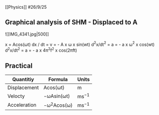 [[Physics]]
#26/9/25
## Graphical analysis of SHM - Displaced to A
![[IMG_4341.jpg|500]]

x = Acos(ωt)
dx / dt = v = - A x ω x sin(wt)
d$^2$x/dt$^2$ = a = - a x ω$^2$ x cos(wt)
d$^2$x/dt$^2$ = a = - a x 4π$^2$f$^2$ x cos(2πft)
## Practical

| Quantitiy    | Formula       | Units     |
| ------------ | ------------- | --------- |
| Displacement | Acos(ωt)      | m         |
| Velocty      | -ωAsin(ωt)    | ms$^{-1}$ |
| Acceleration | -ω$^2$Acos(ω) | ms$^{-1}$ |
